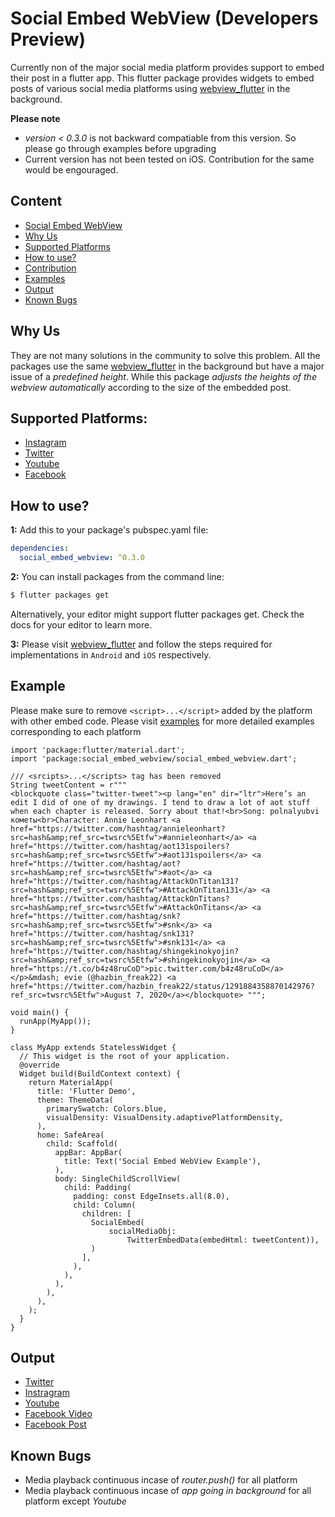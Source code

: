 # Social Embed WebView (Developers Preview) 
Currently non of the major social media platform provides support to embed their post in a flutter app. This flutter package provides widgets to embed posts of various social media platforms using [webview_flutter](https://pub.dev/packages/webview_flutter) in the background.

**Please note**
* *version < 0.3.0* is not backward compatiable from this version. So please go through examples before upgrading
* Current version has not been tested on iOS. Contribution for the same would be engouraged.

## Content
* [Social Embed WebView](#social-embed-webView)
* [Why Us](#why-us)
* [Supported Platforms](#supported-platforms)
* [How to use?](#how-to-use)
* [Contribution](https://github.com/aker99/social_embed_webview/blob/master/CONTRIBUTION.md)
* [Examples](#example)
* [Output](#output)
* [Known Bugs](#known-bugs)

## Why Us
They are not many solutions in the community to solve this problem. All the packages use the same [webview_flutter](https://pub.dev/packages/webview_flutter) in the background but have a major issue of a *predefined height*. While this package *adjusts the heights of the webview automatically* according to the size of the embedded post.

## Supported Platforms:
* [Instagram](https://instagram.com)
* [Twitter](https://twitter.com)
* [Youtube](https://youtube.com)
* [Facebook](https://facebook.com)

## How to use?
**1:** Add this to your package's pubspec.yaml file:

```yaml
dependencies:
  social_embed_webview: ^0.3.0
```

**2:** You can install packages from the command line:

```bash
$ flutter packages get
```

Alternatively, your editor might support flutter packages get. Check the docs for your editor to learn more.


**3:** Please visit [webview_flutter](https://pub.dev/packages/webview_flutter) and follow the steps required for implementations in `Android` and `iOS` respectively.

## Example
Please make sure to remove `<script>...</script>` added by the platform with other embed code.
Please visit [examples](https://pub.dev/packages/social_embed_webview/example) for more detailed examples corresponding to each platform
```
import 'package:flutter/material.dart';
import 'package:social_embed_webview/social_embed_webview.dart';

/// <srcipts>...</scripts> tag has been removed
String tweetContent = r"""
<blockquote class="twitter-tweet"><p lang="en" dir="ltr">Here’s an edit I did of one of my drawings. I tend to draw a lot of aot stuff when each chapter is released. Sorry about that!<br>Song: polnalyubvi кометы<br>Character: Annie Leonhart <a href="https://twitter.com/hashtag/annieleonhart?src=hash&amp;ref_src=twsrc%5Etfw">#annieleonhart</a> <a href="https://twitter.com/hashtag/aot131spoilers?src=hash&amp;ref_src=twsrc%5Etfw">#aot131spoilers</a> <a href="https://twitter.com/hashtag/aot?src=hash&amp;ref_src=twsrc%5Etfw">#aot</a> <a href="https://twitter.com/hashtag/AttackOnTitan131?src=hash&amp;ref_src=twsrc%5Etfw">#AttackOnTitan131</a> <a href="https://twitter.com/hashtag/AttackOnTitans?src=hash&amp;ref_src=twsrc%5Etfw">#AttackOnTitans</a> <a href="https://twitter.com/hashtag/snk?src=hash&amp;ref_src=twsrc%5Etfw">#snk</a> <a href="https://twitter.com/hashtag/snk131?src=hash&amp;ref_src=twsrc%5Etfw">#snk131</a> <a href="https://twitter.com/hashtag/shingekinokyojin?src=hash&amp;ref_src=twsrc%5Etfw">#shingekinokyojin</a> <a href="https://t.co/b4z48ruCoD">pic.twitter.com/b4z48ruCoD</a></p>&mdash; evie (@hazbin_freak22) <a href="https://twitter.com/hazbin_freak22/status/1291884358870142976?ref_src=twsrc%5Etfw">August 7, 2020</a></blockquote> """;

void main() {
  runApp(MyApp());
}

class MyApp extends StatelessWidget {
  // This widget is the root of your application.
  @override
  Widget build(BuildContext context) {
    return MaterialApp(
      title: 'Flutter Demo',
      theme: ThemeData(
        primarySwatch: Colors.blue,
        visualDensity: VisualDensity.adaptivePlatformDensity,
      ),
      home: SafeArea(
        child: Scaffold(
          appBar: AppBar(
            title: Text('Social Embed WebView Example'),
          ),
          body: SingleChildScrollView(
            child: Padding(
              padding: const EdgeInsets.all(8.0),
              child: Column(
                children: [
                  SocialEmbed(
                      socialMediaObj:
                          TwitterEmbedData(embedHtml: tweetContent)),
                  )
                ],
              ),
            ),
          ),
        ),
      ),
    );
  }
}

```
## Output

* [Twitter](outputs/tw.jpeg) 
* [Instragram](outputs/ig.jpeg)
* [Youtube](outputs/yt.jpeg)   
* [Facebook Video](outputs/fb-v.jpeg)   
* [Facebook Post](outputs/fb-p.jpeg)   

## Known Bugs
* Media playback continuous incase of *router.push()* for all platform
* Media playback continuous incase of *app going in background* for all platform except *Youtube*